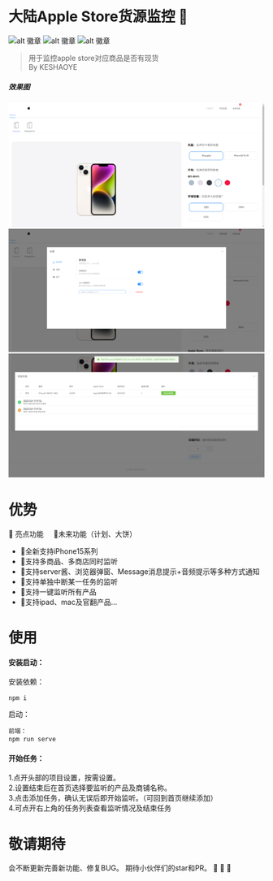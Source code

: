 <!--
 * @Author: KESHAOYE
 * @Date: 2022-12-04 17:36:16
-->
# 大陆Apple Store货源监控  :iphone:

![alt 徽章](https://img.shields.io/badge/vue-2.6.11+-green.svg)   ![alt 徽章](https://img.shields.io/badge/elementui-2.15.10+-blue.svg) ![alt 徽章](https://img.shields.io/badge/express-4.16.1+-yellow.svg)

>用于监控apple store对应商品是否有现货<br />
>By KESHAOYE

##### 效果图
<img src='./src/assets/show.png'/>
<img src='./src/assets/show1.png'/>
<img src='./src/assets/show2.png'/>

# 优势

:star2: 亮点功能&nbsp;&nbsp;&nbsp;&nbsp;&nbsp;:rocket:未来功能（计划、大饼）
* :star2:全新支持iPhone15系列
* :star2:支持多商品、多商店同时监听
* :star2:支持server酱、浏览器弹窗、Message消息提示+音频提示等多种方式通知
* :star2:支持单独中断某一任务的监听
* :rocket:支持一键监听所有产品
* :rocket:支持ipad、mac及官翻产品...

# 使用

#### 安装启动：
安装依赖：
```
npm i
```
启动：
```
前端：
npm run serve
```   

#### 开始任务：
1.点开头部的项目设置，按需设置。<br />
2.设置结束后在首页选择要监听的产品及商铺名称。<br />
3.点击添加任务，确认无误后即开始监听。（可回到首页继续添加）<br />
4.可点开右上角的任务列表查看监听情况及结束任务<br />

# 敬请期待

会不断更新完善新功能、修复BUG。
期待小伙伴们的star和PR。 :muscle: :muscle: :muscle: